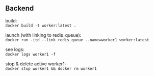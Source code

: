 ## Backend

build:  
`docker build -t worker:latest .`

launch (with linking to redis_queue):  
`docker run -itd --link redis_queue --name=worker1 worker:latest`

see logs:  
`docker logs worker1 -f`

stop & delete active worker1:  
`docker stop worker1 && docker rm worker1`
